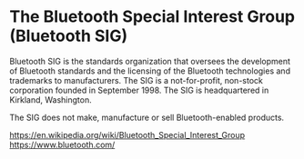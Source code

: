 # The Bluetooth Special Interest Group (Bluetooth SIG)

Bluetooth SIG is the standards organization that oversees the development of Bluetooth standards and the licensing of the Bluetooth technologies and trademarks to manufacturers. The SIG is a not-for-profit, non-stock corporation founded in September 1998. The SIG is headquartered in Kirkland, Washington.

The SIG does not make, manufacture or sell Bluetooth-enabled products.


https://en.wikipedia.org/wiki/Bluetooth_Special_Interest_Group
https://www.bluetooth.com/
